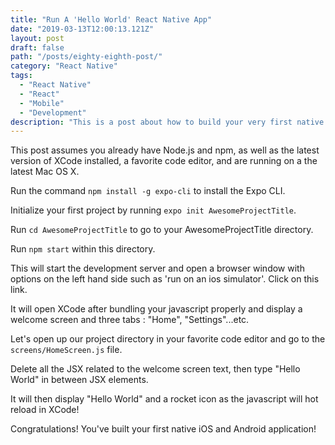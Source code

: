 ```yaml
---
title: "Run A 'Hello World' React Native App"
date: "2019-03-13T12:00:13.121Z"
layout: post
draft: false
path: "/posts/eighty-eighth-post/"
category: "React Native"
tags:
  - "React Native"
  - "React"
  - "Mobile"
  - "Development"
description: "This is a post about how to build your very first native mobile application using React Native: "Hello World!"."
---
```


This post assumes you already have Node.js and npm, as well as the latest version of XCode  installed, a favorite code editor, and are running on a the latest Mac OS X. 

Run the command `npm install -g expo-cli` to install the Expo CLI. 

Initialize your first project by running `expo init AwesomeProjectTitle`. 

Run `cd AwesomeProjectTitle` to go to your AwesomeProjectTitle directory. 

Run `npm start` within this directory. 

This will start the development server and open a browser window with options on the left hand side such as 'run on an ios simulator'. Click on this link. 

It will open XCode after bundling your javascript properly and display a welcome screen and three tabs : "Home", "Settings"...etc. 

Let's open up our project directory in your favorite code editor and go to the `screens/HomeScreen.js` file. 

Delete all the JSX related to the welcome screen text, then type "Hello World" in between <Text> JSX elements. 

It will then display "Hello World" and a rocket icon as the javascript will hot reload in XCode!

Congratulations! You've built your first native iOS and Android application!